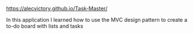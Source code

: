 https://alecvictory.github.io/Task-Master/

In this application I learned how to use the MVC design pattern to create a to-do board with lists and tasks
